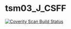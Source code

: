 # tsm03_J_CSFF
<a href="https://scan.coverity.com/projects/wendyzhang1121-tsm03_j_csff">
  <img alt="Coverity Scan Build Status"
       src="https://scan.coverity.com/projects/9614/badge.svg"/>
</a>
